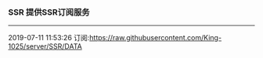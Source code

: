 ### SSR 提供SSR订阅服务
---
2019-07-11 11:53:26 订阅:https://raw.githubusercontent.com/King-1025/server/SSR/DATA
